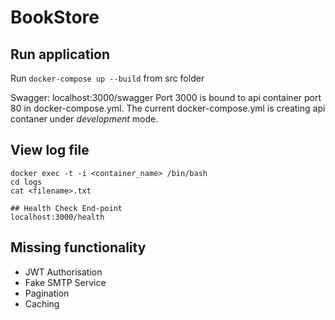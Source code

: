 # BookStore

## Run application
Run `docker-compose up --build` from src folder

Swagger: localhost:3000/swagger
Port 3000 is bound to api container port 80 in docker-compose.yml. The current docker-compose.yml is creating api contaner under *development* mode.

## View log file
```
docker exec -t -i <container_name> /bin/bash
cd logs
cat <filename>.txt

## Health Check End-point
localhost:3000/health
```

## Missing functionality
- JWT Authorisation
- Fake SMTP Service
- Pagination
- Caching
